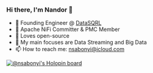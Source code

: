 ### Hi there, I'm Nandor 👋

- 💼 Founding Engineer @ [DataSQRL](https://www.datasqrl.com)
- 🚀 Apache NiFi Committer & PMC Member
- 🌱 Loves open-source
- 🔭 My main focuses are Data Streaming and Big Data
- 📫 How to reach me: nsabonyi@icloud.com

[![@nsabonyi's Holopin board](https://holopin.me/nsabonyi)](https://holopin.io/@nsabonyi)
<!--
**nandorsoma/nandorsoma** is a ✨ _special_ ✨ repository because its `README.md` (this file) appears on your GitHub profile.

Here are some ideas to get you started:

- 🔭 I’m currently working on ...
- 🌱 I’m currently learning ...
- 👯 I’m looking to collaborate on ...
- 🤔 I’m looking for help with ...
- 💬 Ask me about ...
- 📫 How to reach me: ...
- 😄 Pronouns: ...
- ⚡ Fun fact: ...
-->
